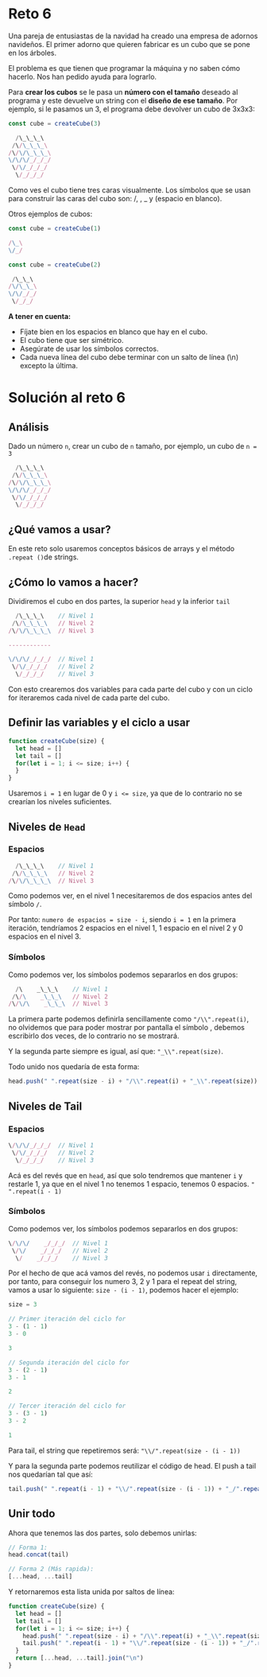 # Reto 6

Una pareja de entusiastas de la navidad ha creado una empresa de adornos navideños. El primer adorno que quieren fabricar es un cubo que se pone en los árboles.

El problema es que tienen que programar la máquina y no saben cómo hacerlo. Nos han pedido ayuda para lograrlo.

Para **crear los cubos** se le pasa un **número con el tamaño** deseado al programa y este devuelve un string con el **diseño de ese tamaño**. Por ejemplo, si le pasamos un 3, el programa debe devolver un cubo de 3x3x3:

```js
const cube = createCube(3)
```

```js
  /\_\_\_\
 /\/\_\_\_\
/\/\/\_\_\_\
\/\/\/_/_/_/
 \/\/_/_/_/
  \/_/_/_/
```

Como ves el cubo tiene tres caras visualmente. Los símbolos que se usan para construir las caras del cubo son: /, \, _ y (espacio en blanco).

Otros ejemplos de cubos:

```js
const cube = createCube(1)
```

```js
/\_\
\/_/
```

```js
const cube = createCube(2)
```

```js
 /\_\_\
/\/\_\_\
\/\/_/_/
 \/_/_/
```

**A tener en cuenta:**

 - Fíjate bien en los espacios en blanco que hay en el cubo.
 - El cubo tiene que ser simétrico.
 - Asegúrate de usar los símbolos correctos.
 - Cada nueva línea del cubo debe terminar con un salto de línea (\n) excepto la última.

# Solución al reto 6

## Análisis

Dado un número `n`, crear un cubo de `n` tamaño, por ejemplo, un cubo de `n = 3`

```js
  /\_\_\_\
 /\/\_\_\_\
/\/\/\_\_\_\
\/\/\/_/_/_/
 \/\/_/_/_/
  \/_/_/_/
```

## ¿Qué vamos a usar? 

En este reto solo usaremos conceptos básicos de arrays y el método `.repeat ()`de strings.

## ¿Cómo lo vamos a hacer? 

Dividiremos el cubo en dos partes, la superior `head` y la inferior `tail`

```js
  /\_\_\_\    // Nivel 1
 /\/\_\_\_\   // Nivel 2
/\/\/\_\_\_\  // Nivel 3

------------

\/\/\/_/_/_/  // Nivel 1
 \/\/_/_/_/   // Nivel 2
  \/_/_/_/    // Nivel 3
```

Con esto crearemos dos variables para cada parte del cubo y con un ciclo for iteraremos cada nivel de cada parte del cubo.

## Definir las variables y el ciclo a usar

```js
function createCube(size) {
  let head = []
  let tail = []
  for(let i = 1; i <= size; i++) {
  }
}
```

Usaremos `i = 1` en lugar de 0 y `i <= size`, ya que de lo contrario no se crearían los niveles suficientes.

## Niveles de `Head`

### Espacios

```js
  /\_\_\_\    // Nivel 1
 /\/\_\_\_\   // Nivel 2
/\/\/\_\_\_\  // Nivel 3
```

Como podemos ver, en el nivel 1 necesitaremos de dos espacios antes del símbolo `/`.

Por tanto: `numero de espacios = size - i`, siendo `i = 1` en la primera iteración, tendríamos 2 espacios en el nivel 1, 1 espacio en el nivel 2 y 0 espacios en el nivel 3.

### Símbolos

Como podemos ver, los símbolos podemos separarlos en dos grupos:

```js
  /\    _\_\_\    // Nivel 1
 /\/\    _\_\_\   // Nivel 2
/\/\/\    _\_\_\  // Nivel 3
```

La primera parte podemos definirla sencillamente como `"/\\".repeat(i)`, no olvidemos que para poder mostrar por pantalla el símbolo \, debemos escribirlo dos veces, de lo contrario no se mostrará.

Y la segunda parte siempre es igual, así que: `"_\\".repeat(size)`.

Todo unido nos quedaría de esta forma:

```js
head.push(" ".repeat(size - i) + "/\\".repeat(i) + "_\\".repeat(size))
```

## Niveles de Tail

### Espacios

```js
\/\/\/_/_/_/  // Nivel 1
 \/\/_/_/_/   // Nivel 2
  \/_/_/_/    // Nivel 3
```

Acá es del revés que en `head`, así que solo tendremos que mantener `i` y restarle 1, ya que en el nivel 1 no tenemos 1 espacio, tenemos 0 espacios. `" ".repeat(i - 1)`

### Símbolos

Como podemos ver, los símbolos podemos separarlos en dos grupos:

```js
\/\/\/    _/_/_/  // Nivel 1
 \/\/    _/_/_/   // Nivel 2
  \/    _/_/_/    // Nivel 3
```

Por el hecho de que acá vamos del revés, no podemos usar `i` directamente, por tanto, para conseguir los numero 3, 2 y 1 para el repeat del string, vamos a usar lo siguiente: `size - (i - 1)`, podemos hacer el ejemplo:

```js
size = 3

// Primer iteración del ciclo for
3 - (1 - 1)
3 - 0

3

// Segunda iteración del ciclo for
3 - (2 - 1)
3 - 1

2

// Tercer iteración del ciclo for
3 - (3 - 1)
3 - 2

1

```

Para tail, el string que repetiremos será: `"\\/".repeat(size - (i - 1))`

Y para la segunda parte podemos reutilizar el código de head. El push a tail nos quedarían tal que así:

```js
tail.push(" ".repeat(i - 1) + "\\/".repeat(size - (i - 1)) + "_/".repeat(size))
```

## Unir todo

Ahora que tenemos las dos partes, solo debemos unirlas:

```js
// Forma 1:
head.concat(tail)

// Forma 2 (Más rapida):
[...head, ...tail]
```

Y retornaremos esta lista unida por saltos de línea:

```js
function createCube(size) {
  let head = []
  let tail = []
  for(let i = 1; i <= size; i++) {
    head.push(" ".repeat(size - i) + "/\\".repeat(i) + "_\\".repeat(size))
    tail.push(" ".repeat(i - 1) + "\\/".repeat(size - (i - 1)) + "_/".repeat(size))
  }
  return [...head, ...tail].join("\n")
}
```